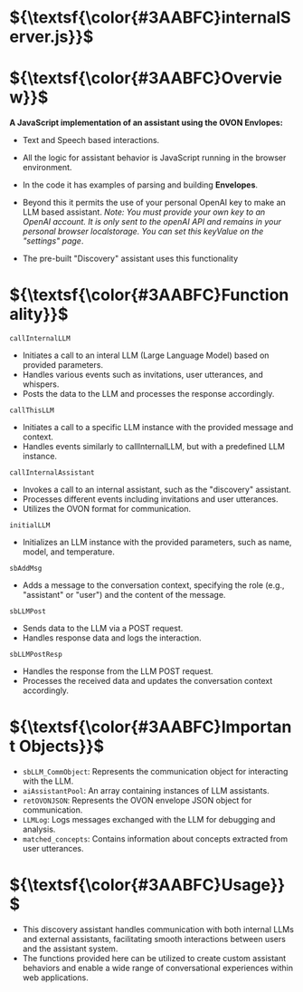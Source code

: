 # ${\textsf{\color{#3AABFC}internalServer.js}}$

# ${\textsf{\color{#3AABFC}Overview}}$

__A JavaScript implementation of an assistant using the OVON Envlopes:__
* Text and Speech based interactions.

* All the logic for assistant behavior is JavaScript running in the browser environment.

* In the code it has examples of parsing and building __Envelopes__.

* Beyond this it permits the use of your personal OpenAI key to make an LLM based assistant. _Note: You must provide your own key to an OpenAI account. It is only sent to the openAI API and remains in your personal browser localstorage. You can set this keyValue on the "settings" page_.

* The pre-built "Discovery" assistant uses this functionality

# ${\textsf{\color{#3AABFC}Functionality}}$
`callInternalLLM`
* Initiates a call to an interal LLM (Large Language Model) based on provided parameters.
* Handles various events such as invitations, user utterances, and whispers.
* Posts the data to the LLM and processes the response accordingly.

`callThisLLM`
* Initiates a call to a specific LLM instance with the provided message and context.
* Handles events similarly to callInternalLLM, but with a predefined LLM instance.

`callInternalAssistant`
* Invokes a call to an internal assistant, such as the "discovery" assistant.
* Processes different events including invitations and user utterances.
* Utilizes the OVON format for communication.

`initialLLM`
* Initializes an LLM instance with the provided parameters, such as name, model, and temperature.

`sbAddMsg`
* Adds a message to the conversation context, specifying the role (e.g., "assistant" or "user") and the content of the message.

`sbLLMPost`
* Sends data to the LLM via a POST request.
* Handles response data and logs the interaction.

`sbLLMPostResp`
* Handles the response from the LLM POST request.
* Processes the received data and updates the conversation context accordingly.

# ${\textsf{\color{#3AABFC}Important Objects}}$
* `sbLLM_CommObject`: Represents the communication object for interacting with the LLM.
* `aiAssistantPool`: An array containing instances of LLM assistants.
* `retOVONJSON`: Represents the OVON envelope JSON object for communication.
* `LLMLog`: Logs messages exchanged with the LLM for debugging and analysis.
* `matched_concepts`: Contains information about concepts extracted from user utterances.

# ${\textsf{\color{#3AABFC}Usage}}$
* This discovery assistant handles communication with both internal LLMs and external assistants, facilitating smooth interactions between users and the assistant system.
* The functions provided here can be utilized to create custom assistant behaviors and enable a wide range of conversational experiences within web applications.